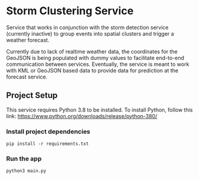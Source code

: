 # Storm Clustering Service

Service that works in conjunction with the storm detection service (currently inactive) to group events into spatial clusters and trigger a weather forecast.

Currently due to lack of realtime weather data, the coordinates for the GeoJSON is being populated with dummy values to facilitate end-to-end communication between services. Eventually, the service is meant to work with KML or GeoJSON based data to provide data for prediction at the forecast service.

## Project Setup
 This service requires Python 3.8 to be installed.
To install Python, follow this link:
https://www.python.org/downloads/release/python-380/


### Install project dependencies
```
pip install -r requirements.txt
```
### Run the app
```
python3 main.py
```